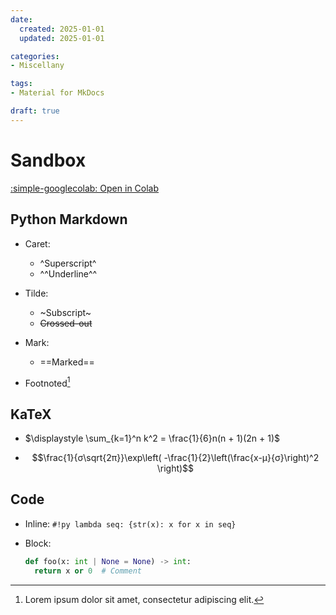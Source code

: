 ```yaml
---
date:
  created: 2025-01-01
  updated: 2025-01-01

categories:
- Miscellany

tags:
- Material for MkDocs

draft: true
---
```


# Sandbox

<a href="https://colab.research.google.com/github/dd-n-kk/notebooks/blob/main/blog/foo.ipynb" target="_parent">
    :simple-googlecolab: Open in Colab
</a>

<!-- more -->


## Python Markdown

- Caret:
    - ^Superscript^
    - ^^Underline^^

- Tilde:
    - ~Subscript~
    - ~~Crossed-out~~

- Mark:
    - ==Marked==

- Footnoted[^1]
  [^1]: Lorem ipsum dolor sit amet, consectetur adipiscing elit.


## KaTeX

- $\displaystyle \sum_{k=1}^n k^2 = \frac{1}{6}n(n + 1)(2n + 1)$

- $$\frac{1}{σ\sqrt{2π}}\exp\left( -\frac{1}{2}\left(\frac{x-μ}{σ}\right)^2 \right)$$


## Code

- Inline: `#!py lambda seq: {str(x): x for x in seq}`

- Block:
  ```py
  def foo(x: int | None = None) -> int:
    return x or 0  # Comment
  ```
